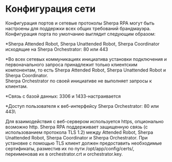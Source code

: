 # Конфигурация сети

Конфигурация портов и сетевые протоколы Sherpa RPA могут быть настроены для поддержки всех общих требований брандмауэра. Конфигурация порта по умолчанию выглядит следующим образом:

\*Sherpa Attended Robot, Sherpa Unattended Robot, Sherpa Coordinator исходящие на Sherpa Orchestrator: 80 или 443

\*Во всех сетевых коммуникациях инициатива установки подключения и первоначального запроса принадлежит только клиентским компонентам, то есть Sherpa Attended Robot, Sherpa Unattended Robot и Sherpa Coordinator.\
Sherpa Orchestrator по своей инициативе не выполняет запросы к клиентам.

\*Связь с базой данных: 3306 и 1433-настраивается

\*Доступ пользователя к веб-интерфейсу Sherpa Orchestrator: 80 или 443\


Для взаимодействия с веб-сервером используется https, опционально возможно http. Sherpa RPA поддерживает защищенную связь (с использованием протокола TLS 1.2) между Attended Robot, Sherpa Unattended Robot, Sherpa Coordinator и Sherpa Orchestrator. При установке с помощью TLS клиент должен предоставить необходимые сертификаты, разместив их по пути /opt/app/config/certs/, переименовав их в orchestrator.crt и orchestrator.key.
